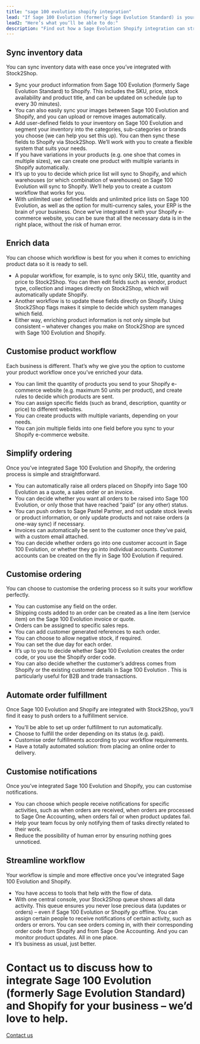 ```yaml
---
title: "sage 100 evolution shopify integration"
lead: "If Sage 100 Evolution (formerly Sage Evolution Standard) is your current ERP and you’re running your e-commerce website through Shopify, it’s essential that they can communicate with each other easily and efficiently. That’s where Stock2Shop comes in: a Sage 100 Evolution Shopify integration will make your day-to-day business more streamlined."
lead2: "Here’s what you’ll be able to do:"
description: "Find out how a Sage Evolution Shopify integration can streamline your business, simplify your workflow and give you more time. We'll tailor the perfect solution to suit your needs."
---
```


Sync inventory data
-------------------

You can sync inventory data with ease once you’ve integrated with Stock2Shop.

*   Sync your product information from Sage 100 Evolution (formerly Sage Evolution Standard) to Shopify. This includes the SKU, price, stock availability and product title, and can be updated on schedule (up to every 30 minutes).
*   You can also easily sync your images between Sage 100 Evolution and Shopify, and you can upload or remove images automatically.
*   Add user-defined fields to your inventory on Sage 100 Evolution and segment your inventory into the categories, sub-categories or brands you choose (we can help you set this up). You can then sync these fields to Shopify via Stock2Shop. We’ll work with you to create a flexible system that suits your needs.
*   If you have variations in your products (e.g. one shoe that comes in multiple sizes), we can create one product with multiple variants in Shopify automatically.
*   It’s up to you to decide which price list will sync to Shopify, and which warehouses (or which combination of warehouses) on Sage 100 Evolution will sync to Shopify. We’ll help you to create a custom workflow that works for you.
*   With unlimited user defined fields and unlimited price lists on Sage 100 Evolution, as well as the option for multi-currency sales, your ERP is the brain of your business. Once we’ve integrated it with your Shopify e-commerce website, you can be sure that all the necessary data is in the right place, without the risk of human error.

Enrich data
-----------

You can choose which workflow is best for you when it comes to enriching product data so it is ready to sell.

*   A popular workflow, for example, is to sync only SKU, title, quantity and price to Stock2Shop. You can then edit fields such as vendor, product type, collection and images directly on Stock2Shop, which will automatically update Shopify.
*   Another workflow is to update these fields directly on Shopify. Using Stock2Shop flags makes it simple to decide which system manages which field.
*   Either way, enriching product information is not only simple but consistent – whatever changes you make on Stock2Shop are synced with Sage 100 Evolution and Shopify.

Customise product workflow
--------------------------

Each business is different. That’s why we give you the option to custome your product workflow once you’ve enriched your data.

*   You can limit the quantity of products you send to your Shopify e-commerce website (e.g. maximum 50 units per product), and create rules to decide which products are sent.
*   You can assign specific fields (such as brand, description, quantity or price) to different websites.
*   You can create products with multiple variants, depending on your needs.
*   You can join multiple fields into one field before you sync to your Shopify e-commerce website.

Simplify ordering
-----------------

Once you’ve integrated Sage 100 Evolution and Shopify, the ordering process is simple and straightforward.

*   You can automatically raise all orders placed on Shopify into Sage 100 Evolution as a quote, a sales order or an invoice.
*   You can decide whether you want all orders to be raised into Sage 100 Evolution, or only those that have reached “paid” (or any other) status.
*   You can push orders to Sage Pastel Partner, and not update stock levels or product information, or only update products and not raise orders (a one-way sync) if necessary.
*   Invoices can automatically be sent to the customer once they’ve paid, with a custom email attached.
*   You can decide whether orders go into one customer account in Sage 100 Evolution, or whether they go into individual accounts. Customer accounts can be created on the fly in Sage 100 Evolution if required.

Customise ordering
------------------

You can choose to customise the ordering process so it suits your workflow perfectly.

*   You can customise any field on the order.
*   Shipping costs added to an order can be created as a line item (service item) on the Sage 100 Evolution invoice or quote.
*   Orders can be assigned to specific sales reps.
*   You can add customer generated references to each order.
*   You can choose to allow negative stock, if required.
*   You can set the due day for each order.
*   It’s up to you to decide whether Sage 100 Evolution creates the order code, or you use the Shopify order code.
*   You can also decide whether the customer’s address comes from Shopify or the existing customer details in Sage 100 Evolution . This is particularly useful for B2B and trade transactions.

Automate order fulfillment
--------------------------

Once Sage 100 Evolution and Shopify are integrated with Stock2Shop, you’ll find it easy to push orders to a fulfillment service.

*   You’ll be able to set up order fulfillment to run automatically.
*   Choose to fulfill the order depending on its status (e.g. paid).
*   Customise order fulfillments according to your workflow requirements.
*   Have a totally automated solution: from placing an online order to delivery.

Customise notifications
-----------------------

Once you’ve integrated Sage 100 Evolution and Shopify, you can customise notifications.

*   You can choose which people receive notifications for specific activities, such as when orders are received, when orders are processed to Sage One Accounting, when orders fail or when product updates fail.
*   Help your team focus by only notifying them of tasks directly related to their work.
*   Reduce the possibility of human error by ensuring nothing goes unnoticed.

Streamline workflow
-------------------

Your workflow is simple and more effective once you’ve integrated Sage 100 Evolution and Shopify.

*   You have access to tools that help with the flow of data.
*   With one central console, your Stock2Shop queue shows all data activity. This queue ensures you never lose precious data (updates or orders) – even if Sage 100 Evolution or Shopify go offline. You can assign certain people to receive notifications of certain activity, such as orders or errors. You can see orders coming in, with their corresponding order code from Shopify and from Sage One Accounting. And you can monitor product updates. All in one place.
*   It’s business as usual, just better.

Contact us to discuss how to integrate Sage 100 Evolution (formerly Sage Evolution Standard) and Shopify for your business – we’d love to help.
===============================================================================================================================================

[Contact us](/contact-us "Contact Stock2Shop")
